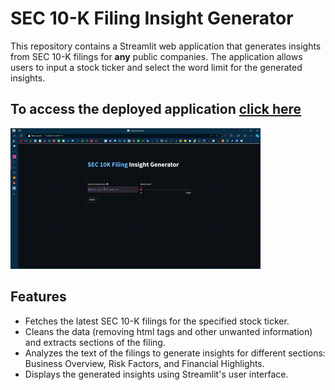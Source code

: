 # SEC 10-K Filing Insight Generator

This repository contains a Streamlit web application that generates insights from SEC 10-K filings for **any** public companies. 
The application allows users to input a stock ticker and select the word limit for the generated insights.

## To access the deployed application [click here](http://13.234.213.129:8501/)
![](InsightGenerator.gif)

## Features

- Fetches the latest SEC 10-K filings for the specified stock ticker.
- Cleans the data (removing html tags and other unwanted information) and extracts sections of the filing.
- Analyzes the text of the filings to generate insights for different sections: Business Overview, Risk Factors, and Financial Highlights.
- Displays the generated insights using Streamlit's user interface.
